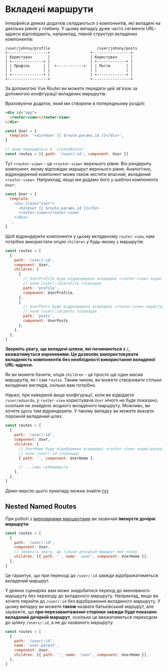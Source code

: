 # Вкладені маршрути

<VueSchoolLink
  href="https://vueschool.io/lessons/nested-routes"
  title="Дізнайтеся про вкладені маршрути"
/>

Інтерфейси деяких додатків складаються з компонентів, які вкладені на декілька рівнів у глибину. У цьому випадку дуже часто сегменти URL-адреси відповідають, наприклад, певній структурі вкладених компонентів:

```
/user/johnny/profile                     /user/johnny/posts
+------------------+                  +-----------------+
| Користувач       |                  | Користувач      |
| +--------------+ |                  | +-------------+ |
| | Профіль      | |  +------------>  | | Пости       | |
| |              | |                  | |             | |
| +--------------+ |                  | +-------------+ |
+------------------+                  +-----------------+
```

За допомогою Vue Router ви можете передати цей зв'язок за допомогою конфігурації вкладених маршрутів.

Враховуючи додаток, який ми створили в попередньому розділі:

```html
<div id="app">
  <router-view></router-view>
</div>
```

```js
const User = {
  template: '<div>User {{ $route.params.id }}</div>',
}

// вони передаються в `createRouter`
const routes = [{ path: '/user/:id', component: User }]
```

Тут `<router-view>` - це `<router-view>` верхнього рівня. Він рендерить компонент, якому відповідає маршрут верхнього рівня. Аналогічно, відрендерений компонент може також містити власний, вкладений `<router-view>`. Наприклад, якщо ми додамо його у шаблон компонента `User`:

```js
const User = {
  template: `
    <div class="user">
      <h2>User {{ $route.params.id }}</h2>
      <router-view></router-view>
    </div>
  `,
}
```

Щоб відрендерити компоненти у цьому вкладеному `router-view`, нам потрібно використати опцію `children` у будь-якому з маршрутів:

```js
const routes = [
  {
    path: '/user/:id',
    component: User,
    children: [
      {
        // UserProfile буде відрендерено всередині <router-view> користувача,
        // коли /user/:id/profile співпадає
        path: 'profile',
        component: UserProfile,
      },
      {
        // UserPosts буде відрендерено всередині <router-view> користувача,
        // коли /user/:id/posts співпадає
        path: 'posts',
        component: UserPosts,
      },
    ],
  },
]
```

**Зверніть увагу, що вкладені шляхи, які починаються з `/`, вважатимуться кореневими. Це дозволяє використовувати вкладеність компонентів без необхідності використання вкладеної URL-адреси.**

Як ви можете бачити, опція `children` - це просто ще один масив маршрутів, як і сам `routes`. Таким чином, ви можете створювати стільки вкладених виглядів, скільки вам потрібно.

Наразі, при наведеній вище конфігурації, коли ви відвідаєте `/user/eduardo`, у `router-view` користувача `User` нічого не буде показано, оскільки не знайдено жодного вкладеного маршруту. Можливо, ви хочете щось там відрендерити. У такому випадку ви можете вказати порожній вкладений шлях:

```js
const routes = [
  {
    path: '/user/:id',
    component: User,
    children: [
      // UserHome буде відображено всередині <router-view> користувача,
      // коли /user/:id співпадає
      { path: '', component: UserHome },

      // ...інші субмаршрути
    ],
  },
]
```

Демо-версію цього прикладу можна знайти [тут](https://codesandbox.io/s/nested-views-vue-router-4-examples-hl326?initialpath=%2Fusers%2Feduardo).

## Nested Named Routes

При роботі з [іменованими маршрутами](./named-routes.md) ви зазвичай **іменуєте дочірні маршрути**:

```js
const routes = [
  {
    path: '/user/:id',
    component: User,
    // зверніть увагу, що тільки дочірній маршрут має назву
    children: [{ path: '', name: 'user', component: UserHome }],
  },
]
```

Це гарантує, що при переході до `/user/:id` завжди відображатиметься вкладений маршрут.

У деяких сценаріях вам може знадобитися перехід до іменованого маршруту без переходу до вкладеного маршруту. Наприклад, якщо ви хочете перейти до `/user/:id` без відображення вкладеного маршруту. У цьому випадку ви можете **також** назвати батьківський маршрут, але зауважте, що **при перезавантаженні сторінки завжди буде показано вкладений дочірній маршрут**, оскільки це вважатиметься переходом до шляху `/users/:id`, а не до названого маршруту:

```js
const routes = [
  {
    path: '/user/:id',
    name: 'user-parent',
    component: User,
    children: [{ path: '', name: 'user', component: UserHome }],
  },
]
```
